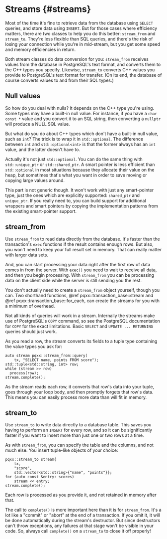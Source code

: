 Streams {#streams}
=======

Most of the time it's fine to retrieve data from the database using `SELECT`
queries, and store data using `INSERT`. But for those cases where efficiency
matters, there are two classes to help you do this better: `stream_from` and
`stream_to`. They're less flexible than SQL queries, and there's the risk of
losing your connection while you're in mid-stream, but you get some speed and
memory efficiencies in return.

Both stream classes do data conversion for you: `stream_from` receives values
from the database in PostgreSQL's text format, and converts them to the C++
types you specify. Likewise, `stream_to` converts C++ values you provide to
PostgreSQL's text format for transfer.  (On its end, the database of course
converts values to and from their SQL types.)


Null values
-----------

So how do you deal with nulls? It depends on the C++ type you're using. Some
types may have a built-in null value. For instance, if you have a
`char const *` value and you convert it to an SQL string, then converting a
`nullptr` will produce a NULL SQL value.

But what do you do about C++ types which don't have a built-in null value, such
as `int`? The trick is to wrap it in `std::optional`. The difference between
`int` and `std::optional<int>` is that the former always has an `int` value,
and the latter doesn't have to.

Actually it's not just `std::optional`. You can do the same thing with
`std::unique_ptr` or `std::shared_ptr`. A smart pointer is less efficient than
`std::optional` in most situations because they allocate their value on the
heap, but sometimes that's what you want in order to save moving or copying
large values around.

This part is not generic though. It won't work with just any smart-pointer
type, just the ones which are explicitly supported: `shared_ptr` and
`unique_ptr`. If you really need to, you can build support for additional
wrappers and smart pointers by copying the implementation patterns from the
existing smart-pointer support.


stream\_from
------------

Use `stream_from` to read data directly from the database. It's faster than
the transaction's `exec` functions if the result contains enough rows. But
also, you won't need to keep your full result set in memory. That can really
matter with larger data sets.

And, you can start processing your data right after the first row of data comes
in from the server. With `exec()` you need to wait to receive all data, and
then you begin processing. With `stream_from` you can be processing data on
the client side while the server is still sending you the rest.

You don't actually need to create a `stream_from` object yourself, though you
can. Two shorthand functions, @ref pqxx::transaction_base::stream
and @ref pqxx::transaction_base::for_each, can create the streams for you with
a minimum of overhead.

Not all kinds of queries will work in a stream. Internally the streams make
use of PostgreSQL's `COPY` command, so see the PostgreSQL documentation for
`COPY` for the exact limitations. Basic `SELECT` and `UPDATE ... RETURNING`
queries should just work.

As you read a row, the stream converts its fields to a tuple type containing
the value types you ask for:

    auto stream pqxx::stream_from::query(
        tx, "SELECT name, points FROM score");
    std::tuple<std::string, int> row;
    while (stream >> row)
      process(row);
    stream.complete();

As the stream reads each row, it converts that row's data into your tuple,
goes through your loop body, and then promptly forgets that row's data. This
means you can easily process more data than will fit in memory.


stream\_to
----------

Use `stream_to` to write data directly to a database table. This saves you
having to perform an `INSERT` for every row, and so it can be significantly
faster if you want to insert more than just one or two rows at a time.

As with `stream_from`, you can specify the table and the columns, and not much
else. You insert tuple-like objects of your choice:

    pqxx::stream_to stream{
        tx,
        "score",
        std::vector<std::string>{"name", "points"}};
    for (auto const &entry: scores)
        stream << entry;
    stream.complete();

Each row is processed as you provide it, and not retained in memory after that.

The call to `complete()` is more important here than it is for `stream_from`.
It's a lot like a "commit" or "abort" at the end of a transaction. If you omit
it, it will be done automatically during the stream's destructor. But since
destructors can't throw exceptions, any failures at that stage won't be visible
in your code. So, always call `complete()` on a `stream_to` to close it off
properly!
